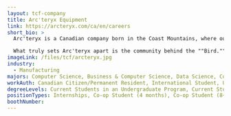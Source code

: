 ```yaml
---
layout: tcf-company
title: Arc'teryx Equipment
link: https://arcteryx.com/ca/en/careers
short_bio: >
  Arc'teryx is a Canadian company born in the Coast Mountains, where our passion for the outdoors drives us to push the boundaries of performance and durability. We design gear that not only survives extreme conditions but elevates your experience in them. With over 2,400 retail locations worldwide, our impact goes beyond gear-it's about designing for a better future.

  What truly sets Arc'teryx apart is the community behind the ""Bird."" We're more than a team-We're a collective of problem-solvers, makers and explorers, united by a spirit of 'Leave It Better' and a deep respect for the outdoors. From Vancouver to Tokyo, Munich to New York, our teams and culture are bound by this shared purpose.
imageLink: /files/tcf/arcteryx.jpg
industry:
  - Manufacturing
majors: Computer Science, Business & Computer Science, Data Science, Computer Engineering, Electrical Engineering, Engineering Physics, Mechanical Engineering, Biomedical Engineering
workAuth: Canadian Citizen/Permanent Resident, International Student, US Citizen, All
degreeLevels: Current Students in an Undergraduate Program, Current Students in a Masters Program, Current Students in a Phd Program, Graduated with an Undergraduate Degree, Graduated with a Graduate Degree (Masters or Phd)
positionTypes: Internships, Co-op Student (4 months), Co-op Student (8+ months), Recent Graduate, Part-time, Full-time, Temporary (Less than 4 months)
boothNumber:
---
```

